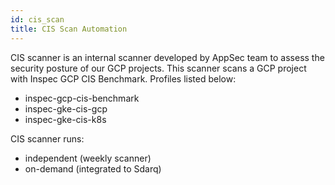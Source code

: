 ```yaml
---
id: cis_scan
title: CIS Scan Automation
---
```



CIS scanner is an internal scanner developed by AppSec team to assess the security posture of our GCP projects.
This scanner scans a GCP project with Inspec GCP CIS Benchmark. Profiles listed below:
- inspec-gcp-cis-benchmark
- inspec-gke-cis-gcp
- inspec-gke-cis-k8s

CIS scanner runs:
- independent (weekly scanner)
- on-demand (integrated to Sdarq)
